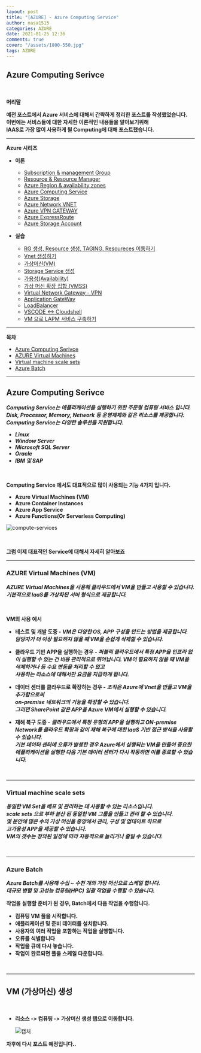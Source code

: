```yaml
---
layout: post
title: "[AZURE] - Azure Computing Service"
author: nasa1515
categories: AZURE
date: 2021-01-25 12:36
comments: true
cover: "/assets/1800-550.jpg"
tags: AZURE
---
```




## **Azure Computing Serivce**


<br/>

**머리말**  
 
**예전 포스트에서 Azure 서비스에 대해서 간략하게 정리한 포스트를 작성했었습니다.**  
**이번에는 서비스들에 대한 자세한 이론적인 내용들을 알아보기위해  
IAAS로 가장 많이 사용하게 될 Computing에 대해 포스트했습니다.**

 
---

**Azure 시리즈**

* **이론**

    - [Subscription & management Group](https://nasa1515.github.io/azure/2021/01/21/azure.subscriptions.html)
    - [Resource & Resource Manager](https://nasa1515.github.io/azure/2021/01/22/azure-resoure.html)
    - [Azure Region & availability zones](https://nasa1515.github.io/azure/2021/01/22/azure.region.html)
    - [Azure Computing Service](https://nasa1515.github.io/azure/2021/01/25/azure.compute.html)
    - [Azure Storage](https://nasa1515.github.io/azure/2021/01/26/azure.storage.html)
    - [Azure Network VNET](https://nasa1515.github.io/azure/2021/01/26/azure-vnet.html)
    - [Azure VPN GATEWAY](https://nasa1515.github.io/azure/2021/01/27/Azure-VPN.html)
    - [Azure ExpressRoute](https://nasa1515.github.io/azure/2021/01/27/azure-expreroute.html)
    - [Azure Storage Account](https://nasa1515.github.io/azure/2021/02/08/storage2.html)


* **실습**

    - [RG 생성, Resource 생성, TAGING, Resoureces 이동하기](https://nasa1515.github.io/azure/2021/02/05/azure-resource2.html)
    - [Vnet 생성하기](https://nasa1515.github.io/azure/2021/02/05/vnet2.html)
    - [가상머신(VM)](https://nasa1515.github.io/azure/2021/02/08/VM2.html)
    - [Storage Service 생성](https://nasa1515.github.io/azure/2021/02/08/AZURE-Storageservice.html)
    - [가용성(Availability)](https://nasa1515.github.io/azure/2021/02/08/scale.html)
    - [가상 머신 확장 집합 (VMSS)](https://nasa1515.github.io/azure/2021/02/09/Azure-VMSS.html)   
    - [Virtual Network Gateway - VPN](https://nasa1515.github.io/azure/2021/02/09/Azure-vpngw.html)   
    - [Application GateWay](https://nasa1515.github.io/azure/2021/02/09/Azure-LB.html)   
    - [LoadBalancer](https://nasa1515.github.io/azure/2021/02/09/Azure-lb2.html)   
    - [VSCODE <-> Cloudshell](https://nasa1515.github.io/azure/2021/02/09/Azure-vdcode.html)   
    - [VM 으로 LAPM 서비스 구축하기](https://nasa1515.github.io/azure/2021/02/24/AZURE-WEB.html)   


---

**목차**


- [Azure Computing Serivce](#a1)
- [AZURE Virtual Machines](#a2)
- [Virtual machine scale sets](#a3)
- [Azure Batch](#a4)

--- 

## **Azure Computing Serivce**   <a name="a1"></a>


***Computing Service는 애플리케이션을 실행하기 위한 주문형 컴퓨팅 서비스 입니다.***  
***Disk, Processor, Memory, Network 등 운영체제와 같은 리소스를 제공합니다.***  
***Computing Service는 다양한 솔루션을 지원합니다.***

* ***Linux***
* ***Window Server***
* ***Microsoft SQL Server***
* ***Oracle***
* ***IBM 및 SAP***

<br/>


**Computing Service 에서도 대표적으로 많이 사용되는 기능 4가지 입니다.** 

* **Azure Virtual Machines (VM)**
* **Azure Container Instances**
* **Azure App Service**
* **Azure Functions(Or Serverless Computing)**  

![compute-services](https://user-images.githubusercontent.com/69498804/105671356-eaa45900-5f25-11eb-99ec-5b493708aaff.png)

<br/>

**그럼 이제 대표적인 Service에 대해서 자세히 알아보죠**

---

### **AZURE Virtual Machines (VM)**  <a name="a2"></a>


***AZURE Virtual Machines을 사용해 클라우드에서 VM을 만들고 사용할 수 있습니다.***  
***기본적으로 IaaS를 가상화된 서버 형식으로 제공합니다.***   

<br/>

**VM의 사용 예시**

* **테스트 및 개발 도중 - *VM은 다양한 OS, APP 구성을 만드는 방법을 제공합니다.  
담당자가 더 이상 필요하지 않을 때 VM을 손쉽게 삭제할 수 있습니다.***

* **클라우드 기반 APP을 실행하는 경우 - *퍼블릭 클라우드에서 특정 APP을 인프라 없이 실행할 수 있는 건 비용 관리적으로 뛰어납니다. VM이 필요하지 않을 때 VM을 삭제하거나 등 수요 변동을 처리할 수 있고  
사용하는 리소스에 대해서만 요금을 지급하게 됩니다.***

* **데이터 센터를 클라우드로 확장하는 경우 - *조직은 Azure에 Vnet을 만들고 VM을 추가함으로써  
on-premise 네트워크의 기능을 확장할 수 있습니다.  
그러면 SharePoint 같은 APP을 Azure VM에서 실행할 수 있습니다.***

* **재해 복구 도중 - *클라우드에서 특정 유형의 APP을 실행하고 ON-premise Network를 클라우드 확장과 같이 재해 복구에 대한 IaaS 기반 접근 방식을 사용할 수 있습니다.  
기본 데이터 센터에 오류가 발생한 경우 Azure에서 실행되는 VM을 만들어 중요한 애플리케이션을 실행한 다음 기본 데이터 센터가 다시 작동하면 이를 종료할 수 있습니다.***

<br/>

---

### **Virtual machine scale sets**  <a name="a3"></a>

***동일한 VM Set을 배포 및 관리하는 데 사용할 수 있는 리소스입니다.  
scale sets 으로 부하 분산 된 동일한 VM 그룹을 만들고 관리 할 수 있습니다.  
몇 분안에 많은 수의 가상 머신을 중앙에서 관리, 구성 및 업데이트 하므로  
고가용성 APP을 제공할 수 있습니다.  
VM의 갯수는 정의된 일정에 따라 자동적으로 늘리거나 줄일 수 있습니다.***


<br/>

---

### **Azure Batch**  <a name="a4"></a>

***Azure Batch를 사용해 수십 ~ 수천 개의 가망 머신으로 스케일 합니다.  
대규모 병렬 및 고성능 컴퓨팅(HPC) 일괄 작업을 수행할 수 있습니다.***


**작업을 실행할 준비가 된 경우, Batch에서 다음 작업을 수행합니다.**  

* **컴퓨팅 VM 풀을 시작합니다.**  
* **애플리케이션 및 준비 데이터를 설치합니다.**  
* **사용자의 여러 작업을 포함하는 작업을 실행합니다.**  
* **오류를 식별합니다**  
* **작업을 큐에 다시 놓습니다.**  
* **작업이 완료되면 풀을 스케일 다운합니다.**

<br/>

---

## **VM (가상머신) 생성**

<br/>

* **리소스 -> 컴퓨팅 -> 가상머신 생성 탭으로 이동합니다.**

    ![캡처](https://user-images.githubusercontent.com/69498804/105783399-c1cda380-5fb9-11eb-9674-ce1d494a1ee2.JPG)





**차후에 다시 포스트 예정입니다..**